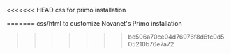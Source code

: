 
<<<<<<< HEAD
css for primo installation


=======
css/html to customize Novanet's Primo installation
>>>>>>> be506a70ce04d76976f8d6fc0d505210b76e7a72
